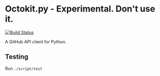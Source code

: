 # Octokit.py - Experimental. Don't use it.

[![Build Status](https://travis-ci.org/octokit/octokit.py.svg)](https://travis-ci.org/octokit/octokit.py)

A GitHub API client for Python.

## Testing

Run `./script/test`